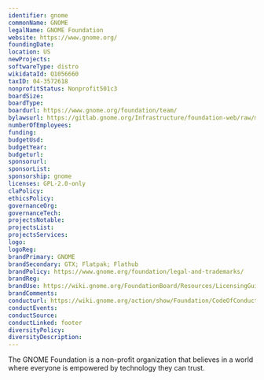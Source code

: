 ```yaml
---
identifier: gnome
commonName: GNOME
legalName: GNOME Foundation
website: https://www.gnome.org/
foundingDate:
location: US
newProjects:
softwareType: distro
wikidataId: Q1056660
taxID: 04-3572618
nonprofitStatus: Nonprofit501c3
boardSize:
boardType:
boardurl: https://www.gnome.org/foundation/team/
bylawsurl: https://gitlab.gnome.org/Infrastructure/foundation-web/raw/master/foundation.gnome.org/about/bylaws.rst
numberOfEmployees:
funding:
budgetUsd:
budgetYear:
budgeturl:
sponsorurl:
sponsorList:
sponsorship: gnome
licenses: GPL-2.0-only
claPolicy:
ethicsPolicy:
governanceOrg:
governanceTech:
projectsNotable:
projectsList:
projectsServices:
logo:
logoReg:
brandPrimary: GNOME
brandSecondary: GTX; Flatpak; Flathub
brandPolicy: https://www.gnome.org/foundation/legal-and-trademarks/
brandReg:
brandUse: https://wiki.gnome.org/FoundationBoard/Resources/LicensingGuidelines
brandComments:
conducturl: https://wiki.gnome.org/action/show/Foundation/CodeOfConduct
conductEvents:
conductSource:
conductLinked: footer
diversityPolicy:
diversityDescription:
---
```


The GNOME Foundation is a non-profit organization that believes in a world where everyone is empowered by technology they can trust.
